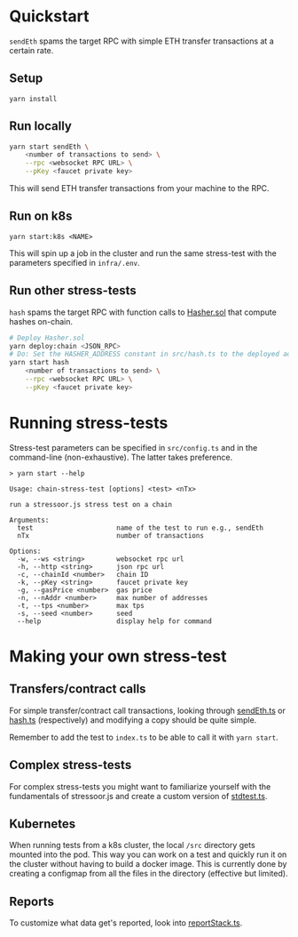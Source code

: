 # Quickstart

`sendEth` spams the target RPC with simple ETH transfer transactions at a certain rate.

## Setup

`yarn install`

## Run locally

```bash
yarn start sendEth \
    <number of transactions to send> \
    --rpc <websocket RPC URL> \
    --pKey <faucet private key>
```

This will send ETH transfer transactions from your machine to the RPC.

## Run on k8s

`yarn start:k8s <NAME>`

This will spin up a job in the cluster and run the same stress-test with the parameters specified in `infra/.env`.

## Run other stress-tests

`hash` spams the target RPC with function calls to [Hasher.sol](/contracts/src/Hasher.sol) that compute hashes on-chain.

```bash
# Deploy Hasher.sol
yarn deploy:chain <JSON_RPC>
# Do: Set the HASHER_ADDRESS constant in src/hash.ts to the deployed address
yarn start hash
    <number of transactions to send> \
    --rpc <websocket RPC URL> \
    --pKey <faucet private key>
```

# Running stress-tests

Stress-test parameters can be specified in `src/config.ts` and in the command-line (non-exhaustive). The latter takes preference.

```
> yarn start --help

Usage: chain-stress-test [options] <test> <nTx>

run a stressoor.js stress test on a chain

Arguments:
  test                     name of the test to run e.g., sendEth
  nTx                      number of transactions

Options:
  -w, --ws <string>        websocket rpc url
  -h, --http <string>      json rpc url
  -c, --chainId <number>   chain ID
  -k, --pKey <string>      faucet private key
  -g, --gasPrice <number>  gas price
  -n, --nAddr <number>     max number of addresses
  -t, --tps <number>       max tps
  -s, --seed <number>      seed
  --help                   display help for command
```

# Making your own stress-test

## Transfers/contract calls

For simple transfer/contract call transactions, looking through [sendEth.ts](/src/sendEth.ts) or [hash.ts](/src/hash.ts) (respectively) and modifying a copy should be quite simple.

Remember to add the test to `index.ts` to be able to call it with `yarn start`.

## Complex stress-tests

For complex stress-tests you might want to familiarize yourself with the fundamentals of stressoor.js and create a custom version of [stdtest.ts](/src/stdtest.ts).

## Kubernetes

When running tests from a k8s cluster, the local `/src` directory gets mounted into the pod. This way you can work on a test and quickly run it on the cluster without having to build a docker image. This is currently done by creating a configmap from all the files in the directory (effective but limited).

## Reports

To customize what data get's reported, look into [reportStack.ts](/src/reportStack.ts).
